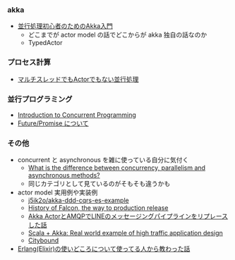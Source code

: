 ### akka

- [並行処理初心者のためのAkka入門][1]
  - どこまでが actor model の話でどこからが akka 独自の話なのか
  - TypedActor

### プロセス計算

- [マルチスレッドでもActorでもない並行処理][2]

### 並行プログラミング

- [Introduction to Concurrent Programming][4]
- [Future/Promise について][5]

### その他

- concurrent と asynchronous を雑に使っている自分に気付く
  - [What is the difference between concurrency, parallelism and asynchronous methods?][3]
  - 同じカテゴリとして見ているのがそもそも違うかも
- actor model 実用例や実装例
  - [j5ik2o/akka-ddd-cqrs-es-example][6]
  - [History of Falcon, the way to production release][8]
  - [Akka ActorとAMQPでLINEのメッセージングパイプラインをリプレースした話][7]
  - [Scala + Akka: Real world example of high traffic application design][10]
  - [Citybound][11]
- [Erlang(Elixir)の使いどころについて使ってる人から教わった話][9]

[1]: https://www.slideshare.net/sifue/akka-39611889
[2]: https://matsu-chara.hatenablog.com/entry/2015/08/16/110000
[3]: https://stackoverflow.com/questions/4844637/what-is-the-difference-between-concurrency-parallelism-and-asynchronous-methods
[4]: https://www.ocf.berkeley.edu/~fricke/threads/threads.html
[5]: http://dwango.github.io/scala_text_previews/trait-tut/future-and-promise.html
[6]: https://github.com/j5ik2o/akka-ddd-cqrs-es-example
[7]: https://www.slideshare.net/linecorp/a-9-47983077
[8]: https://speakerdeck.com/j5ik2o/history-of-falcon-the-way-to-production-release
[9]: https://togetter.com/li/977171
[10]: https://engineers.sg/video/scala-akka-real-world-example-of-high-traffic-application-design-singapore-scala-programmers--2843
[11]: https://aeplay.org/citybound
